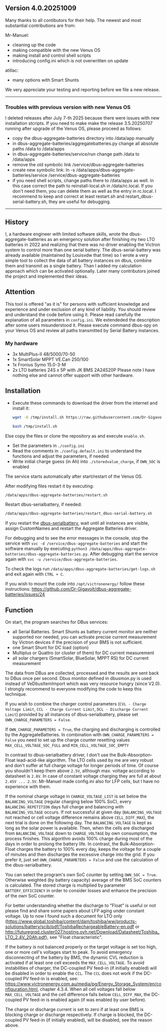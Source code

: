 ## Version 4.0.20251009

Many thanks to all contibutors for their help. The newest and most substantial contributions are from:

Mr-Manuel:
- cleaning up the code
- making compatible with the new Venus OS
- making install and control shell scripts
- introducing config.ini which is not overwritten on update

atillac:
- many options with Smart Shunts

We very appreciate your testing and reporting before we file a new release.

-----------------------------------------------------------------------------------------------------------------------------------------------------
### Troubles with previous version with new Venus OS

I deleted releases after July 7-th 2025 because there were issues with new installation stcripts. If you need to make make the release 3.5.20250707 running after upgrade of the Venus OS, please proceed as follows:

- copy the dbus-aggregate-batteries directory into /data/app manually
- in dbus-aggregate-batteries/aggregatebatteries.py change all absolute paths /data to /data/apps
- in dbus-aggregate-batteries/service/run change path /data to /data/apps
- remove the old symbolic link /service/dbus-aggregate-batteries
- create new symbolic link: ln -s /data/apps/dbus-aggregate-batteries/service /service/dbus-aggregate-batteries
- if you need shell scripts, change paths there to /data/apps as well. In this case correct the path to reinstall-local.sh in /data/rc.local. If you don't need them, you can delete them as well as the entry in rc.local. I recommend to keep and correct at least restart.sh and restart_dbus-serial-battery.sh, they are useful for debugging.
-----------------------------------------------------------------------------------------------------------------------------------------------------

## History
I, a hardware engineer with limited software skills, wrote the dbus-aggregate-batteries as an emergency solution after finishing my two LTO batteries in 2022 and realizing that there was no driver enabling the Victron system to control more than one serial battery. The dbus-serial-battery was already available (maintained by Louisvdw that time) so I wrote a very simple tool to collect the data of all battery instances on dbus, combine them and transmit as a single battery. Than I added my calculation approach which can be activated optionally. Later many contributors joined the project and implemented their ideas.

## Attention
This tool is offered "as it is" for persons with sufficient knowledge and experience and under exclusion of any kind of liability. You should review and understand the code before using it. Please read carefully the explanation of all parameters in `config.ini`. We extendeded the description after some users misunderstood it. Please execute command dbus-spy on your Venus OS and review all paths transmitted by Serial Battery instances.

### My hardware
- 3x MultiPlus-II 48/5000/70-50
- 1x SmartSolar MPPT VE.Can 250/100
- 1x Fronius Symo 15.0-3-M
- 2x LTO batteries 24S x 5P with JK BMS 2A24S20P
Please note I have nothing else and cannot offer support with other hardware.

## Installation
- Execute these commands to download the driver from the internet and install it:
  ```bash
  wget -O /tmp/install.sh https://raw.githubusercontent.com/Dr-Gigavolt/dbus-aggregate-batteries/main/install.sh

  bash /tmp/install.sh
  ```

Else copy the files or clone the repository as and execute `enable.sh`.

- Set the parameters in `./config.ini`
- Read the comments in `./config.default.ini` to understand the functions and adjust the parameters, if needed
- Write initial charge guess (in Ah) into `./storedvalue_charge`, if `OWN_SOC` is enabled

The service starts automatically after start/restart of the Venus OS.

After modifying files restart it by executing:
```bash
/data/apps/dbus-aggregate-batteries/restart.sh
```

Restart dbus-serialbattery, if needed:
```bash
/data/apps/dbus-aggregate-batteries/restart_dbus-serial-battery.sh
```

If you restart the [dbus-serialbattery](https://github.com/mr-manuel/venus-os_dbus-serialbattery), wait until all instances are visible, assign CustomNames and restart the Aggregate Batteries driver.

For debugging and to see the error messages in the console, stop the service with `svc -d /service/dbus-aggregate-batteries` and start the software manually by executing `python3 /data/apps/dbus-aggregate-batteries/dbus-aggregate-batteries.py`.
After debugging start the service again with `svc -u /service/dbus-aggregate-batteries`.

To check the logs run `/data/apps/dbus-aggregate-batteries/get-logs.sh` and exit again with `CTRL + C`.

If you wish to mount the code into `/opt/victronenergy/` follow these instructions:
https://github.com/Dr-Gigavolt/dbus-aggregate-batteries/issues/24

## Function

On start, the program searches for DBus services:
- all Serial Batteries. Smart Shunts as battery current monitor are neither supported nor needed, you can activate precise current measurement by Victron devices if the precision of your BMS is not sufficient.
- one Smart Shunt for DC load (option)
- Multiplus or Quattro (or cluster of them) for DC current measurement
- all solar chargers (SmartSolar, BlueSolar, MPPT RS) for DC current measurement

The data from DBus are collected, processed and the results are sent back to DBus once per second.
Dbus monitor defined in dbusmon.py is used instead of VeDbusItemImport which was very resource hungry (since V2.0). I strongly recommend to everyone modifying the code to keep this technique.

If you wish to combine the charger control parameters (`CVL - Charge Voltage Limit`, `CCL - Charge Current Limit`, `DCL - Discharge Current Limit`) provided by all instances of dbus-serialbattery, please set `OWN_CHARGE_PARAMETERS = False`.

If `OWN_CHARGE_PARAMETERS = True`, the charging and discharging is controlled by the AggregateBatteries.
In combination with `OWN_CHARGE_PARAMETERS = False` you need to set up the charge counter resetting values `MAX_CELL_VOLTAGE_SOC_FULL` and `MIN_CELL_VOLTAGE_SOC_EMPTY`

In contrast to dbus-serialbattery driver, I don't use the Bulk-Absorption-Float lead-acid-like algorithm. The LTO cells used by me are very robust and don't suffer at full charge voltage for longer periods of time. Of course you shouldn't keep them above `2.5V`, although max. voltage according to datasheet is `2.8V`. In case of constant voltage charging they are full at about `2.45V ... 2.5V`. Mr-Manuel made config.ini also for LFP cells, but I have no experience with them.

If the nominal charge voltage in `CHARGE_VOLTAGE_LIST` is set below the `BALANCING_VOLTAGE` (regular charging below 100% SoC), every `BALANCING_REPETITION` days full charge and balancing with `BALANCING_VOLTAGE` occurs. If not successful at given day (`BALANCING_VOLTAGE` not reached or cell voltage difference remains above `CELL_DIFF_MAX`), the next trial is done on the following day. The `BALANCING_VOLTAGE` is kept as long as the solar power is available. Then, when the cells are discharged from `BALANCING_VOLTAGE` down to `CHARGE_VOLTAGE` by own consumption, the process finishes. This algorithm avoids 100% charge during most of the days in order to prolong the battery life. In contrast, the Bulk-Absorption-Float charges the battery to 100% every day, keeps the voltage for a couple of minutes and then discharges the excessive charge into the grid. If you prefer it, just set `OWN_CHARGE_PARAMETERS = False` and use the calculation of the dbus-serialbattery.

You can select the program's own SoC counter by setting `OWN_SOC = True`. Otherwise weighted (by battery capacity) average of the BMS SoC counters is calculated. The stored charge is multiplied by parameter `BATTERY_EFFICIENCY` in order to consider losses and enhance the precision of the own SoC counter.

For better understanding whether the discharge to "Float" is useful or not please find and share some papers about LFP aging under constant voltage. Up to now I found such a document for LTO only (https://www.global.toshiba/content/dam/toshiba/ww/products-solutions/battery/scib/pdf/ToshibaRechargeableBattery-en.pdf or http://futuregrqd.cluster027.hosting.ovh.net/Download/Datasheet/Toshiba_LTO_2.4V_20Ah.pdf), see "Float characteristic".

If the battery is not balanced properly or the target voltage is set too high, one or more cell's voltages start to peak. To avoid emergency disconnecting of the battery by BMS, the dynamic CVL reduction is activated if at least one cell exceeds the `MAX_CELL_VOLTAGE`. To avoid instabilities of charger, the DC-coupled PV feed-in (if initially enabled) will be disabled in order to enable the `CCL`. The `CCL` does not work if the DC-coupled PV feed-in is enabled, see: https://www.victronenergy.com.au/media/pg/Energy_Storage_System/en/configuration.html, chapter 4.3.4. When all cell voltages fall below `MAX_CELL_VOLTAGE` and the cell difference falls below `CELL_DIFF_MAX`, the DC-coupled PV feed-in is enabled again (if was enabled by user before).

The charge or discharge current is set to zero if at least one BMS is blocking charge or discharge respectively. If charge is blocked, the DC-coupled PV feed-in (if initially enabled), will be disabled, see the reason above.
